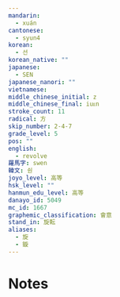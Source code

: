```yaml
---
mandarin:
  - xuán
cantonese:
  - syun4
korean:
  - 선
korean_native: ""
japanese:
  - SEN
japanese_nanori: ""
vietnamese:
middle_chinese_initial: z
middle_chinese_final: iuᴇn
stroke_count: 11
radical: 方
skip_number: 2-4-7
grade_level: 5
pos: ""
english:
  - revolve
羅馬字: swen
韓文: 숸
joyo_level: 高等
hsk_level: ""
hanmun_edu_level: 高等
danayo_id: 5049
mc_id: 1667
graphemic_classification: 會意
stand_in: 旋転
aliases:
  - 旋
  - 鏇
---
```


# Notes
